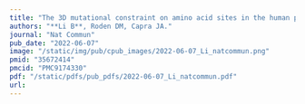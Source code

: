 ```yaml
---
title: "The 3D mutational constraint on amino acid sites in the human proteome"
authors: "**Li B**, Roden DM, Capra JA."
journal: "Nat Commun"
pub_date: "2022-06-07"
image: "/static/img/pub/cpub_images/2022-06-07_Li_natcommun.png"
pmid: "35672414"
pmcid: "PMC9174330"
pdf: "/static/pdfs/pub_pdfs/2022-06-07_Li_natcommun.pdf"
url: 
---
```

